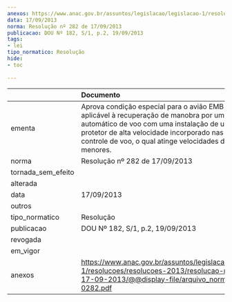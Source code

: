 ```yaml
---
anexos: https://www.anac.gov.br/assuntos/legislacao/legislacao-1/resolucoes/resolucoes-2013/resolucao-no-282-de-17-09-2013/@@display-file/arquivo_norma/RA2013-0282.pdf
data: 17/09/2013
norma: Resolução nº 282 de 17/09/2013
publicacao: DOU Nº 182, S/1, p.2, 19/09/2013
tags:
- lei
tipo_normatico: Resolução
hide: 
- toc 
 
---
```


|                    | Documento                                                                                                                                                                                                                                                               |
|:-------------------|:------------------------------------------------------------------------------------------------------------------------------------------------------------------------------------------------------------------------------------------------------------------------|
| ementa             | Aprova condição especial para o avião EMB-550, aplicável à recuperação de manobra por um sistema automático de voo com uma instalação de um sistema protetor de alta velocidade incorporado nas leis de controle de voo, o qual atinge velocidades de mergulho menores. |
| norma              | Resolução nº 282 de 17/09/2013                                                                                                                                                                                                                                          |
| tornada_sem_efeito |                                                                                                                                                                                                                                                                         |
| alterada           |                                                                                                                                                                                                                                                                         |
| data               | 17/09/2013                                                                                                                                                                                                                                                              |
| outros             |                                                                                                                                                                                                                                                                         |
| tipo_normatico     | Resolução                                                                                                                                                                                                                                                               |
| publicacao         | DOU Nº 182, S/1, p.2, 19/09/2013                                                                                                                                                                                                                                        |
| revogada           |                                                                                                                                                                                                                                                                         |
| em_vigor           |                                                                                                                                                                                                                                                                         |
| anexos             | https://www.anac.gov.br/assuntos/legislacao/legislacao-1/resolucoes/resolucoes-2013/resolucao-no-282-de-17-09-2013/@@display-file/arquivo_norma/RA2013-0282.pdf                                                                                                         |